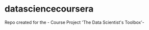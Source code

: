 datasciencecoursera
===================

Repo created for the - Course Project 'The Data Scientist's Toolbox'-
